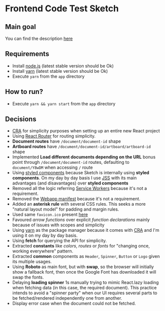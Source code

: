 # Frontend Code Test Sketch

## Main goal

You can find the description [here](https://github.com/sketch-hq/frontend-code-test)

## Requirements

- Install [node.js](https://nodejs.org/en/download/) (latest stable version should be Ok)
- Install [yarn](https://yarnpkg.com/docs/install) (latest stable version should be Ok)
- Execute `yarn` from the `app` directory

## How to run?

- Execute `yarn && yarn start` from the `app` directory

## Decisions

* [CRA](http://create-react-app.dev/) for simplicity purposes when setting up an entire new React project
* Using [React Router](https://reacttraining.com/react-router/web/) for routing simplicity.
* **Document routes** have `/document/document-id` shape
* **Artboard routes** have `/document/document-id/artboard/artboard-id` shape
* Implemented **Load different documents depending on the URL** bonus point through `/document/document-id` routes, defaulting to `document/Y8wDM` when accessing `/` route
* Using [styled components](https://styled-components.com/) because Sketch is internally using **styled components**. On my day by day basis I use [JSS](https://cssinjs.org/) with its main advantages (and disavantages) over **styled components**
* Removed all the logic referring [Service Workers](https://developers.google.com/web/fundamentals/primers/service-workers) because it's not a requirement.
* Removed the [Webapp manifest](https://developers.google.com/web/fundamentals/web-app-manifest) because it's not a requirement.
* Added an **asterisk rule** with several CSS rules. This seeks a more "natural layout model" for padding and margin rules.
* Used same `favicon.ico` present [here](https://sketch.cloud/s/z3p4o)
* Favoured *arrow functions* over explicit *function declarations* mainly because of issues with scopes and simplicity
* Using [yarn](https://yarnpkg.com/) as the package manager because it comes with [CRA](http://create-react-app.dev/) and I'm using it on my day by day basis.
* Using **fetch** for querying the API for simplicity.
* Extracted **constants** like *colors*,  *routes* or *fonts* for "changing once, working everywhere" pattern.
* Extracted **common** components as `Header`, `Spinner`, `Button` or `Logo` given its multiple usages.
* Using **Roboto** as main font, but with **swap**, so the browser will initially show a fallback font, then once the Google Font has downloaded it will swap the fonts.
* Delaying **loading spinner** 1s manually trying to mimic React.lazy loading when fetching data (in this case, the required document). This practice intends to avoid a "spinner party" when our UI requires several parts to be fetched/rendered independently one from another.
* Display error case when the document could not be fetched.